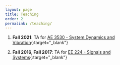```yaml
---
layout: page
title: Teaching
order: 2
permalink: /teaching/
---
```



1. **Fall 2021**: TA for [AE 3530 - System Dynamics and Vibration](https://ae.gatech.edu/sites/default/files/images/syll-ae3530.pdf){:target="_blank"}

1. **Fall 2016, Fall 2017**:  TA for [EE 224 - Signals and Systems](https://catalog.iastate.edu/search/?P=E%20E%20224){:target="_blank"}

